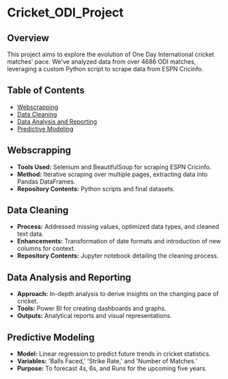 # Cricket_ODI_Project

## Overview

This project aims to explore the evolution of One Day International cricket matches' pace. We've analyzed data from over 4686 ODI matches, leveraging a custom Python script to scrape data from ESPN Cricinfo.

## Table of Contents
- [Webscrapping](#webscrapping)
- [Data Cleaning](#data-cleaning)
- [Data Analysis and Reporting](#data-analysis-and-reporting)
- [Predictive Modeling](#predictive-modeling)

## Webscrapping
- **Tools Used:** Selenium and BeautifulSoup for scraping ESPN Cricinfo.
- **Method:** Iterative scraping over multiple pages, extracting data into Pandas DataFrames.
- **Repository Contents:** Python scripts and final datasets.

## Data Cleaning
- **Process:** Addressed missing values, optimized data types, and cleaned text data.
- **Enhancements:** Transformation of date formats and introduction of new columns for context.
- **Repository Contents:** Jupyter notebook detailing the cleaning process.

## Data Analysis and Reporting
- **Approach:** In-depth analysis to derive insights on the changing pace of cricket.
- **Tools:** Power BI for creating dashboards and graphs.
- **Outputs:** Analytical reports and visual representations.

## Predictive Modeling
- **Model:** Linear regression to predict future trends in cricket statistics.
- **Variables:** 'Balls Faced,' 'Strike Rate,' and 'Number of Matches.'
- **Purpose:** To forecast 4s, 6s, and Runs for the upcoming five years.

